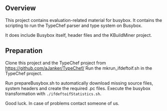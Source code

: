Overview
--------

This project contains evaluation-related material for busybox. It contains the scripting to run the TypeChef parser and type system on Busybox.

It does include Busybox itself, header files and the KBuildMiner project.


Preparation
-----------
Clone this project and the TypeChef project from https://github.com/aJanker/TypeChef/
Run the mkrun_ifdeftoif.sh in the TypeChef project.

Run prepareBusybox.sh to automatically download missing source files, system headers and create the required .pc files. Execute the busybox transformation with `./ifdeftoifStatistics.sh`.

Good luck. In case of problems contact someone of us.